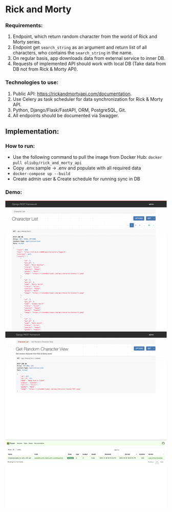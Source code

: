 # Rick and Morty

### Requirements:

1. Endpoint, which return random character from the world of Rick and Morty series.
2. Endpoint get `search_string` as an argument and return list of all characters,
   who contains the `search_string` in the name.
3. On regular basis, app downloads data from external service to inner DB.
4. Requests of implemented API should work with local DB
   (Take data from DB not from Rick & Morty API).

### Technologies to use:

1. Public API: https://rickandmortyapi.com/documentation.
2. Use Celery as task scheduler for data synchronization for Rick & Morty API.
3. Python, Django/Flask/FastAPI, ORM, PostgreSQL, Git.
4. All endpoints should be documented via Swagger.

## Implementation:

### How to run:

- Use the following command to pull the image from Docker Hub: `docker pull oliuby/rick_and_morty_api `
- Copy .env.sample -> .env and populate with all required data
- `docker-compose up --build`
- Create admin user & Create schedule for running sync in DB

### Demo:

![Characters List](demo_1.png)
![Random Character](demo_2.png)
![Periodic Tasks](demo_3.png)